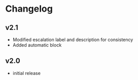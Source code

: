 # Changelog

## v2.1

- Modified escalation label and description for consistency
- Added automatic block

## v2.0

- initial release
